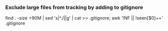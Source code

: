 ### Exclude large files from tracking by adding to gitignore
find . -size +90M | sed 's|^\./||g' | cat >> .gitignore; awk '!NF || !seen[$0]++' .gitignore